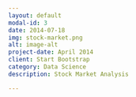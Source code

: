 ```yaml
---
layout: default
modal-id: 3
date: 2014-07-18
img: stock-market.png
alt: image-alt
project-date: April 2014
client: Start Bootstrap
category: Data Science
description: Stock Market Analysis

---
```

